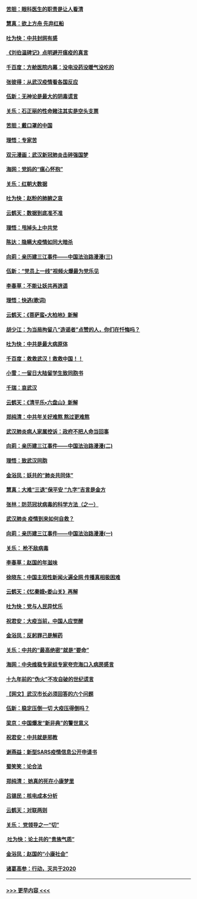 #### [苦胆：眼科医生的职责是让人看清](../pages/nsc993/n11853840.md?t=02082102) 
#### [慧真：欲上方舟 先弃红船](../pages/nsc993/n11853483.md?t=02082102) 
#### [吐为快：中共封网有感](../pages/nsc993/n11852575.md?t=02082102) 
#### [《刘伯温碑记》点明避开瘟疫的真言](../pages/nsc993/n11852128.md?t=02082102) 
#### [千百度：方舱医院内幕：没电没药没暖气没吃的](../pages/nsc993/n11850211.md?t=02082102) 
#### [张彼得：从武汉疫情看各国反应](../pages/nsc993/n11850102.md?t=02082102) 
#### [伍新：无神论是最大的阴毒谎言](../pages/nsc993/n11846129.md?t=02082102) 
#### [关乐：石正丽的性命赌注其实是空头支票](../pages/nsc993/n11846109.md?t=02082102) 
#### [苦胆：戴口罩的中国](../pages/nsc993/n11845576.md?t=02082102) 
#### [理悟：专家苦](../pages/nsc993/n11845564.md?t=02082102) 
#### [双元漫画：武汉新冠肺炎击碎强国梦](../pages/nsc993/n11843320.md?t=02082102) 
#### [海网：党妈的“瘟心怀抱”](../pages/nsc993/n11840740.md?t=02082102) 
#### [关乐：红朝大数据](../pages/nsc993/n11840675.md?t=02082102) 
#### [吐为快：赵粉的肺腑之哀](../pages/nsc993/n11840618.md?t=02082102) 
#### [云鹤天：数据到底准不准](../pages/nsc993/n11840325.md?t=02082102) 
#### [理悟：甩掉头上中共党](../pages/nsc993/n11838826.md?t=02082102) 
#### [陈达：隐瞒大疫情如同大暗杀](../pages/nsc993/n11838771.md?t=02082102) 
#### [向莉：亲历建三江事件——中国法治路漫漫(三)](../pages/nsc993/n11831825.md?t=02082102) 
#### [伍新：“党员上一线”视频火爆最为党乐见](../pages/nsc993/n11838200.md?t=02082102) 
#### [李春草：不能让妖共再逍遥](../pages/nsc993/n11838102.md?t=02082102) 
#### [理悟：快逃(歌词)](../pages/nsc993/n11838083.md?t=02082102) 
#### [云鹤天：《菩萨蛮▪大柏地》新解](../pages/nsc993/n11838059.md?t=02082102) 
#### [胡少江：为当局拘留八“造谣者”点赞的人，你们在忏悔吗？](../pages/nsc993/n11836801.md?t=02082102) 
#### [吐为快：中共是最大病原体](../pages/nsc993/n11836748.md?t=02082102) 
#### [千百度：救救武汉！救救中国！！](../pages/nsc993/n11836145.md?t=02082102) 
#### [小雪：一留日大陆留学生致同胞书](../pages/nsc993/n11834624.md?t=02082102) 
#### [千瑞：哀武汉](../pages/nsc993/n11833647.md?t=02082102) 
#### [云鹤天：《清平乐▪六盘山》新解](../pages/nsc993/n11833611.md?t=02082102) 
#### [郑纯清：中共年关好难熬 熬过更难熬](../pages/nsc993/n11833489.md?t=02082102) 
#### [武汉肺炎病人家属控诉：政府不把人命当回事](../pages/nsc993/n11833205.md?t=02082102) 
#### [向莉：亲历建三江事件——中国法治路漫漫(二)](../pages/nsc993/n11829102.md?t=02082102) 
#### [理悟：致武汉同胞](../pages/nsc993/n11831522.md?t=02082102) 
#### [金浴凤：妖共的“肺炎共同体”](../pages/nsc993/n11829448.md?t=02082102) 
#### [慧真：大难“三退”保平安 “九字”吉言是金方](../pages/nsc993/n11829501.md?t=02082102) 
#### [张林：防范冠状病毒的科学方法（之一）](../pages/nsc993/n11828618.md?t=02082102) 
#### [武汉肺炎 疫情到来如何自救？](../pages/nsc993/n11827632.md?t=02082102) 
#### [向莉：亲历建三江事件——中国法治路漫漫(一)](../pages/nsc993/n11827190.md?t=02082102) 
#### [关乐： 枪不敌病毒](../pages/nsc993/n11826746.md?t=02082102) 
#### [李春草：赵国的年滋味](../pages/nsc993/n11826321.md?t=02082102) 
#### [徐晓东：中国主观性新闻火遍全网 传播真相极困难](../pages/nsc993/n11826508.md?t=02082102) 
#### [云鹤天：《忆秦娥▪娄山关》再解](../pages/nsc993/n11824682.md?t=02082102) 
#### [吐为快：党与人民异忧乐](../pages/nsc993/n11824660.md?t=02082102) 
#### [祝君安：大疫当前，中国人应觉醒](../pages/nsc993/n11821946.md?t=02082102) 
#### [金浴凤：反躬罪己是解药](../pages/nsc993/n11820280.md?t=02082102) 
#### [关乐：中共的“最高绝密”就是“要命”](../pages/nsc993/n11816946.md?t=02082102) 
#### [海网：中央维稳专家组专家夸完海口入病房感言](../pages/nsc993/n11815138.md?t=02082102) 
#### [十九年前的“伪火”不攻自破的世纪谎言](../pages/nsc993/n11813238.md?t=02082102) 
#### [【网文】武汉市长必须回答的六个问题](../pages/nsc993/n11813848.md?t=02082102) 
#### [伍新：稳定压倒一切 大疫压得倒吗？](../pages/nsc993/n11812634.md?t=02082102) 
#### [梁京：中国爆发“新非典”的警世意义](../pages/nsc993/n11812554.md?t=02082102) 
#### [祝君安：中共就是邪教](../pages/nsc993/n11812431.md?t=02082102) 
#### [谢燕益：新型SARS疫情信息公开申请书](../pages/nsc993/n11808840.md?t=02082102) 
#### [蜀笑笑：论合法](../pages/nsc993/n11808064.md?t=02082102) 
#### [郑纯清： 她真的死在小康梦里](../pages/nsc993/n11806623.md?t=02082102) 
#### [吕锡民：核电成本分析](../pages/nsc993/n11806284.md?t=02082102) 
#### [云鹤天：对联两则](../pages/nsc993/n11805957.md?t=02082102) 
#### [关乐： 党领导之一“切”](../pages/nsc993/n11804505.md?t=02082102) 
#### [ 吐为快：论土共的“贵族气质”](../pages/nsc993/n11804490.md?t=02082102) 
#### [金浴凤：赵国的“小康社会”](../pages/nsc993/n11804452.md?t=02082102) 
#### [诸葛高参：行动，灭共于2020](../pages/nsc993/n11804120.md?t=02082102) 

----
#### [ >>> 更早内容 <<< ](../indexes/nsc993-earlier.md)
